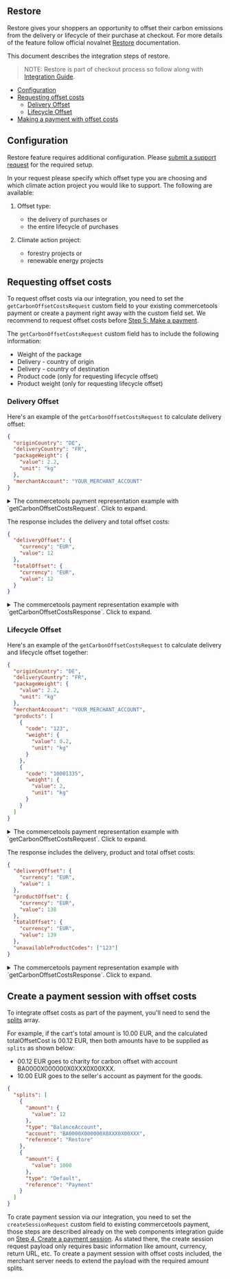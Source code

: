 ## Restore

Restore gives your shoppers an opportunity to offset their carbon emissions from the delivery or lifecycle of their purchase at checkout.
For more details of the feature follow official novalnet [Restore](https://www.novalnet.com/social-responsibility/impact#restore) documentation.

This document describes the integration steps of restore.

> NOTE: Restore is part of checkout process so follow along with [Integration Guide](./WebComponentsIntegrationGuide.md).

<!-- START doctoc generated TOC please keep comment here to allow auto update -->
<!-- DON'T EDIT THIS SECTION, INSTEAD RE-RUN doctoc TO UPDATE -->

- [Configuration](#configuration)
- [Requesting offset costs](#requesting-offset-costs)
  - [Delivery Offset](#delivery-offset)
  - [Lifecycle Offset](#lifecycle-offset)
- [Making a payment with offset costs](#making-a-payment-with-offset-costs)

<!-- END doctoc generated TOC please keep comment here to allow auto update -->

## Configuration

Restore feature requires additional configuration. Please [submit a support request](https://www.novalnet.help/hc/en-us/requests/new) for the required setup.

In your request please specify which offset type you are choosing and which climate action project you would like to support. The following are available:

1. Offset type:

   - the delivery of purchases or
   - the entire lifecycle of purchases

2. Climate action project:
   - forestry projects or
   - renewable energy projects

## Requesting offset costs

To request offset costs via our integration, you need to set the `getCarbonOffsetCostsRequest` custom field to your existing commercetools payment or create a payment right away with the custom field set. We recommend to request offset costs before [Step 5: Make a payment](./WebComponentsIntegrationGuide.md/#step-5-make-a-payment).

The `getCarbonOffsetCostsRequest` custom field has to include the following information:

- Weight of the package
- Delivery - country of origin
- Delivery - country of destination
- Product code (only for requesting lifecycle offset)
- Product weight (only for requesting lifecycle offset)

### Delivery Offset

Here's an example of the `getCarbonOffsetCostsRequest` to calculate delivery offset:

```json
{
  "originCountry": "DE",
  "deliveryCountry": "FR",
  "packageWeight": {
    "value": 2.2,
    "unit": "kg"
  },
  "merchantAccount": "YOUR_MERCHANT_ACCOUNT"
}
```

<details>
  <summary>The commercetools payment representation example with `getCarbonOffsetCostsRequest`. Click to expand.</summary>

```json
{
  "amountPlanned": {
    "currencyCode": "EUR",
    "centAmount": 1000
  },
  "paymentMethodInfo": {
    "paymentInterface": "ctp-novalnet-integration"
  },
  "custom": {
    "type": {
      "typeId": "type",
      "key": "ctp-novalnet-integration-web-components-payment-type"
    },
    "fields": {
      "novalnetMerchantAccount": "YOUR_MERCHANT_ACCOUNT",
      "commercetoolsProjectKey": "YOUR_COMMERCETOOLS_PROJECT_KEY",
      "getCarbonOffsetCostsRequest": "{\"originCountry\":\"DE\",\"deliveryCountry\":\"FR\",\"packageWeight\":{\"value\":2.2,\"unit\":\"kg\"},\"merchantAccount\":\"YOUR_MERCHANT_ACCOUNT\"}"
    }
  }
}
```

</details>

The response includes the delivery and total offset costs:

```json
{
  "deliveryOffset": {
    "currency": "EUR",
    "value": 12
  },
  "totalOffset": {
    "currency": "EUR",
    "value": 12
  }
}
```

<details>
  <summary>The commercetools payment representation example with `getCarbonOffsetCostsResponse`. Click to expand.</summary>

```json
{
  "amountPlanned": {
    "currencyCode": "EUR",
    "centAmount": 1000
  },
  "paymentMethodInfo": {
    "paymentInterface": "ctp-novalnet-integration"
  },
  "custom": {
    "type": {
      "typeId": "type",
      "key": "ctp-novalnet-integration-web-components-payment-type"
    },
    "fields": {
      "novalnetMerchantAccount": "YOUR_MERCHANT_ACCOUNT",
      "commercetoolsProjectKey": "YOUR_COMMERCETOOLS_PROJECT_KEY",
      "getCarbonOffsetCostsRequest": "{\"originCountry\":\"DE\",\"deliveryCountry\":\"FR\",\"packageWeight\":{\"value\":2.2,\"unit\":\"kg\"},\"merchantAccount\":\"YOUR_MERCHANT_ACCOUNT\"}",
      "getCarbonOffsetCostsResponse": "{\"deliveryOffset\":{\"currency\":\"EUR\",\"value\":12},\"totalOffset\":{\"currency\":\"EUR\",\"value\":12}}"
    }
  }
}
```

</details>

### Lifecycle Offset

Here's an example of the `getCarbonOffsetCostsRequest` to calculate delivery and lifecycle offset together:

```json
{
  "originCountry": "DE",
  "deliveryCountry": "FR",
  "packageWeight": {
    "value": 2.2,
    "unit": "kg"
  },
  "merchantAccount": "YOUR_MERCHANT_ACCOUNT",
  "products": [
    {
      "code": "123",
      "weight": {
        "value": 0.2,
        "unit": "kg"
      }
    },
    {
      "code": "10001335",
      "weight": {
        "value": 2,
        "unit": "kg"
      }
    }
  ]
}
```

<details>
  <summary>The commercetools payment representation example with `getCarbonOffsetCostsRequest`. Click to expand.</summary>

```json
{
  "amountPlanned": {
    "currencyCode": "EUR",
    "centAmount": 1000
  },
  "paymentMethodInfo": {
    "paymentInterface": "ctp-novalnet-integration"
  },
  "custom": {
    "type": {
      "typeId": "type",
      "key": "ctp-novalnet-integration-web-components-payment-type"
    },
    "fields": {
      "novalnetMerchantAccount": "YOUR_MERCHANT_ACCOUNT",
      "commercetoolsProjectKey": "YOUR_COMMERCETOOLS_PROJECT_KEY",
      "getCarbonOffsetCostsRequest": "{\"originCountry\":\"DE\",\"deliveryCountry\":\"FR\",\"packageWeight\":{\"value\":2.2,\"unit\":\"kg\"},\"merchantAccount\":\"YOUR_MERCHANT_ACCOUNT\",\"products\":[{\"code\":\"123\",\"weight\":{\"value\":0.2,\"unit\":\"kg\"}},{\"code\":\"10001335\",\"weight\":{\"value\":2,\"unit\":\"kg\"}}]}"
    }
  }
}
```

</details>

The response includes the delivery, product and total offset costs:

```json
{
  "deliveryOffset": {
    "currency": "EUR",
    "value": 1
  },
  "productOffset": {
    "currency": "EUR",
    "value": 138
  },
  "totalOffset": {
    "currency": "EUR",
    "value": 139
  },
  "unavailableProductCodes": ["123"]
}
```

<details>
  <summary>The commercetools payment representation example with `getCarbonOffsetCostsResponse`. Click to expand.</summary>

```json
{
  "amountPlanned": {
    "currencyCode": "EUR",
    "centAmount": 1000
  },
  "paymentMethodInfo": {
    "paymentInterface": "ctp-novalnet-integration"
  },
  "custom": {
    "type": {
      "typeId": "type",
      "key": "ctp-novalnet-integration-web-components-payment-type"
    },
    "fields": {
      "novalnetMerchantAccount": "YOUR_MERCHANT_ACCOUNT",
      "commercetoolsProjectKey": "YOUR_COMMERCETOOLS_PROJECT_KEY",
      "getCarbonOffsetCostsRequest": "{\"originCountry\":\"DE\",\"deliveryCountry\":\"FR\",\"packageWeight\":{\"value\":2.2,\"unit\":\"kg\"},\"merchantAccount\":\"YOUR_MERCHANT_ACCOUNT\",\"products\":[{\"code\":\"123\",\"weight\":{\"value\":0.2,\"unit\":\"kg\"}},{\"code\":\"10001335\",\"weight\":{\"value\":2,\"unit\":\"kg\"}}]}",
      "getCarbonOffsetCostsResponse": "{\"deliveryOffset\":{\"currency\":\"EUR\",\"value\":1},\"productOffset\":{\"currency\":\"EUR\",\"value\":138},\"totalOffset\":{\"currency\":\"EUR\",\"value\":139},\"unavailableProductCodes\":[\"123\"]}"
    }
  }
}
```

</details>

## Create a payment session with offset costs

To integrate offset costs as part of the payment, you'll need to send the [splits](https://docs.novalnet.com/api-explorer/#/CheckoutService/latest/post/payments__reqParam_splits) array.

For example, if the cart's total amount is 10.00 EUR, and the calculated totalOffsetCost is 00.12 EUR, then both amounts have to be supplied as `splits` as shown below:

- 00.12 EUR goes to charity for carbon offset with account BA0000X000000X0XXX0X00XXX.
- 10.00 EUR goes to the seller's account as payment for the goods.

```json
{
  "splits": [
    {
      "amount": {
        "value": 12
      },
      "type": "BalanceAccount",
      "account": "BA0000X000000X0XXX0X00XXX",
      "reference": "Restore"
    },
    {
      "amount": {
        "value": 1000
      },
      "type": "Default",
      "reference": "Payment"
    }
  ]
}
```

To crate payment session via our integration, you need to set the `createSessionRequest` custom field to existing commercetools payment, those steps are described already on the web components integration guide on [Step 4. Create a payment session](./WebComponentsIntegrationGuide.md#step-4-create-a-payment-session). As stated there, the create session request payload only requires basic information like amount, currency, return URL, etc. To create a payment session with offset costs included, the merchant server needs to extend the payload with the required amount splits.

